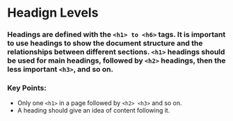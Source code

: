 # Headign Levels

### Headings are defined with the `<h1> to <h6>` tags. It is important to use headings to show the document structure and the relationships between different sections. `<h1>` headings should be used for main headings, followed by `<h2>` headings, then the less important `<h3>`, and so on.

### Key Points:
- Only one `<h1>` in a page followed by `<h2> <h3>` and so on.
- A heading should give an idea of content following it.
